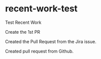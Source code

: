 # recent-work-test
Test Recent Work

Create the 1st PR

Created the Pull Request from the Jira issue.

Created pull request from Github. 
